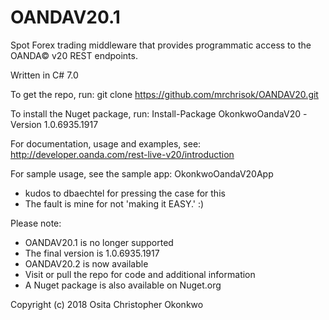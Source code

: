 ﻿# OANDAV20.1

Spot Forex trading middleware that provides programmatic access to the OANDA© v20 REST endpoints.

Written in C# 7.0

To get the repo, run: git clone https://github.com/mrchrisok/OANDAV20.git

To install the Nuget package, run: Install-Package OkonkwoOandaV20 -Version 1.0.6935.1917 

For documentation, usage and examples, see: http://developer.oanda.com/rest-live-v20/introduction

For sample usage, see the sample app: OkonkwoOandaV20App
- kudos to dbaechtel for pressing the case for this
- The fault is mine for not 'making it EASY.' :)


Please note:
- OANDAV20.1 is no longer supported
- The final version is 1.0.6935.1917
- OANDAV20.2 is now available
- Visit or pull the repo for code and additional information
- A Nuget package is also available on Nuget.org


Copyright (c) 2018 Osita Christopher Okonkwo